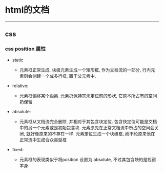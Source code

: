 # html的文档
---

## css 

### css position 属性

* static
  - 元素框正常生成. 块级元素生成一个矩形框, 作为文档流的一部分, 行内元素则会创建一个或多行框, 置于父元素中.
* relative:
  - 元素框偏移某个距离. 元素扔保持其未定位前的形状, 它原本所占有的空间扔保留

* absolute:
  * 元素框从文档流完全删除, 并相对于其包含块定位. 包含快定位可能是文档中的另一个元素或是初始包含块. 元素原先在正常文档流中所占的空间会关闭, 就好像原来的不存在一样. 元素定位生成一个块级框, 而不论原来他在正常流中生成合众类型框

* fixed:
  * 元素框的表现类似于将position 设置为 absolute, 不过其包含块的是视窗本身.
